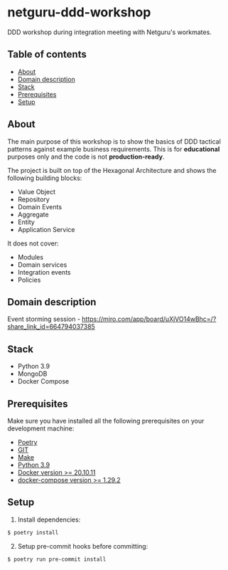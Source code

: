 # netguru-ddd-workshop
DDD workshop during integration meeting with Netguru's workmates.

## Table of contents

* [About](#about)
* [Domain description](#domain-description)
* [Stack](#stack)
* [Prerequisites](#prerequisites)
* [Setup](#setup)

## About

The main purpose of this workshop is to show the basics of DDD tactical patterns against example business requirements.
This is for **educational** purposes only and the code is not **production-ready**.

The project is built on top of the Hexagonal Architecture and shows the following building blocks:
- Value Object
- Repository
- Domain Events
- Aggregate
- Entity
- Application Service

It does not cover:
- Modules
- Domain services
- Integration events
- Policies

## Domain description

Event storming session - https://miro.com/app/board/uXjVO14wBhc=/?share_link_id=664794037385


## Stack

- Python 3.9
- MongoDB
- Docker Compose

## Prerequisites

Make sure you have installed all the following prerequisites on your development machine:

- [Poetry](https://python-poetry.org/)
- [GIT](https://git-scm.com/downloads)
- [Make](http://gnuwin32.sourceforge.net/packages/make.htm)
- [Python 3.9](https://www.python.org/downloads/)
- [Docker version >= 20.10.11](https://www.docker.com/get-started)
- [docker-compose version >= 1.29.2](https://docs.docker.com/compose/install/)

## Setup

1. Install dependencies:

```bash
$ poetry install
```

2. Setup pre-commit hooks before committing:

```bash
$ poetry run pre-commit install
```
